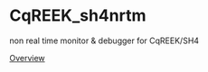 # CqREEK_sh4nrtm
non real time monitor &amp; debugger for CqREEK/SH4

[Overview](https://spaceno123.github.io/aki-chi/www/7750/nrtm2.html)
